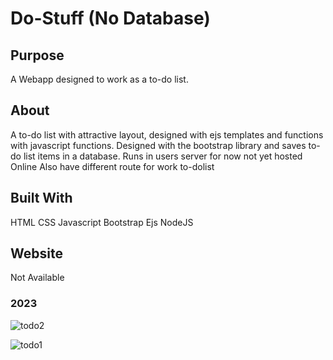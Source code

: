# Do-Stuff (No Database)


## Purpose
A Webapp designed to work as a to-do list.

## About
A to-do list with attractive layout, designed with ejs templates and functions with javascript functions.
Designed with the bootstrap library and saves to-do list items in a database. Runs in users server for now not yet hosted Online
Also have different route for work to-dolist

## Built With
HTML
CSS
Javascript
Bootstrap
Ejs
NodeJS

## Website
Not Available

### 2023

![todo2](https://github.com/Bello-online/LoveCalculator/assets/78232648/c3ad2868-d8c6-469e-934d-85f5dbf7b865)


![todo1](https://github.com/Bello-online/LoveCalculator/assets/78232648/5c0e3b52-c01d-4701-85d8-834d2fe4105e)
